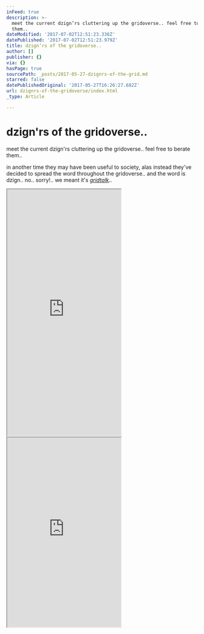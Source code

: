 ```yaml
---
inFeed: true
description: >-
  meet the current dzign’rs cluttering up the gridoverse.. feel free to berate
  them..
dateModified: '2017-07-02T12:51:23.336Z'
datePublished: '2017-07-02T12:51:23.979Z'
title: dzign’rs of the gridoverse..
author: []
publisher: {}
via: {}
hasPage: true
sourcePath: _posts/2017-05-27-dzignrs-of-the-grid.md
starred: false
datePublishedOriginal: '2017-05-27T16:26:27.682Z'
url: dzignrs-of-the-gridoverse/index.html
_type: Article

---
```

# dzign'rs of the gridoverse..

meet the current dzign'rs cluttering up the gridoverse.. feel free to berate them..

in another time they may have been useful to society, alas instead they've decided to spread the word throughout the gridoverse.. and the word is dzign.. no.. sorry!.. we meant it's _[gridtalk][0]_..

<iframe src="https://the-grid.github.io/ed-userhtml/?g=eJyt0UEKgzAQheGrZJedqdJViV6lJHGaDCZGxoHQ2zcWNwVBF10OD34-GO1gZqBBGxEIXr0MzMtDqVJKwwW5bo3LSXEATzhKwYY8cC-fNpp5koPG5IXNNAL18iZFAPSh7veuHiu5n6K1aOy3t2aHJiaVcozvrcyEbmqW2dekMoO2JNSpCl2ETKa9zuraS6w9fAQ7I5kR3P89W_VIo_b_fQDExp1n" height="650" style=""></iframe>

<iframe src="https://the-grid.github.io/ed-userhtml/?g=eJxNkVFLwzAQx9_3KUIE18KWqOCDa7uHgogve_JNRLLk0qVbk5Jch1P87l63DnxLcj_-d_dL2QEq1sfQQ8RTxe12pUznfOJMB4_gseJOGdBcrmelcUfmzEgtYwjI16WkJyokHV2P68wOXqMLPjMLlhbE5uxnxthRRdbS3baJVcyIBvD5AB2lp_r0ppqN6iBL-fvdR0G0syz7z9SnV5NRVM4i4BD9yExBOoJCmDhKKKggnKGaMxdMpKjpyqWkfTxoFFZp2IawFx5Qgv98qWUye9Gmmy-77Q7V_e0RYqIlquODeOJjDM0tehWpxyYYEKSHbNVgQ4Rs2isvZr-ZCXoYJ1mw-cXInE7Xfss2UZ95nhelnHxdjOqDSuksVYfuLIUzo1AtdxFsxXeIfVpJiTtoojNCOWm-XeMnyA9dHxJSwOP1P_4A8eWb5Q" height="500" style=""></iframe>



[0]: http://gridtalk.info/